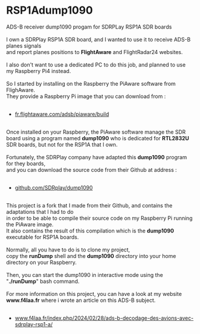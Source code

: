 # RSP1Adump1090
ADS-B receiver dump1090 progam for SDRPLay RSP1A SDR boards<br/>
<br/>
I own a SDRPlay RSP1A SDR board, and I wanted to use it to receive ADS-B planes signals <br/>
and report planes positions to <b>FlightAware</b> and </b>FlightRadar24</b> websites.<br/>
<br/>
I also don't want to use a dedicated PC to do this job, and planned to use my Raspberry Pi4 instead.<br/>
<br/>
So I started by installing on the Raspberry the PiAware software from FlighAware.<br/>
They provide a Raspberry Pi image that you can download from :<br/>
<br/>
<ul>
  <li><a href='https://fr.flightaware.com/adsb/piaware/build'>fr.flightaware.com/adsb/piaware/build</a></li>
</ul>
<br/>
Once installed on your Raspberry, the PiAware software manage the SDR board using a program named <b>dump1090</b> who is dedicated for <b>RTL2832U</b> SDR boards, but not for the RSP1A that I own.<br/>
<br/>
Fortunately, the SDRPlay company have adapted this <b>dump1090</b> program for they boards, <br/>
and you can download the source code from their Github at address : <br/>
<br/>
<ul>
 <li><a href='https://github.com/SDRplay/dump1090'>github.com/SDRplay/dump1090</a></li>
</ul>
<br/>
This project is a fork that I made from their Github, and contains the adaptations that I had to do <br/>
in order to be able to compile their source code on my Raspberry Pi running the PiAware image.<br/>
It also contains the result of this compilation which is the <b>dump1090</b> executable for RSP1A boards.<br/>
<br/>
Normally, all you have to do is to clone my project, <br/>
copy the <b>runDump</b> shell and the <b>dump1090</b> directory into your home directory on your Raspberry.<br/>
<br/>
Then, you can start the dump1090 in interactive mode using the "<b>./runDump</b>" bash command.<br/>
<br/>
For more information on this project, you can have a look at my website <b>www.f4laa.fr</b> where i wrote an article on this ADS-B subject.<br/>
<br/>
<ul>
 <li><a href='https://www.f4laa.fr/index.php/2024/02/28/ads-b-decodage-des-avions-avec-sdrplay-rsp1-a/'>www.f4laa.fr/index.php/2024/02/28/ads-b-decodage-des-avions-avec-sdrplay-rsp1-a/</a></li>
</ul>



